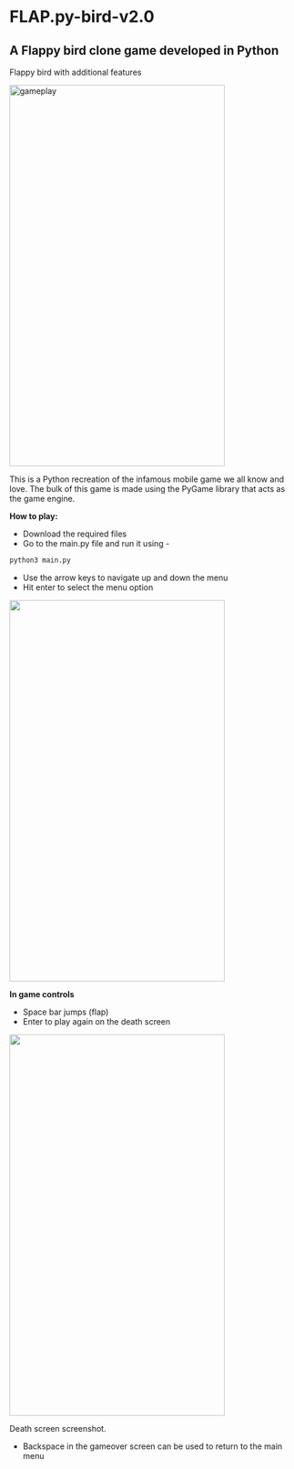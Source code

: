 # FLAP.py-bird-v2.0 


## A Flappy bird clone game developed in Python

Flappy bird with additional features

<img src="https://github.com/Gavin-rice/Flap.py-bird-v2/blob/main/Main menu.JPG" alt="gameplay" width=378 height=670/>


This is a Python recreation of the infamous mobile game we all know and love. The bulk of this game is made using the PyGame library that acts as the game engine. 

**How to play:**
- Download the required files
- Go to the main.py file and run it using - 
```bash
python3 main.py
```
- Use the arrow keys to navigate up and down the menu
- Hit enter to select the menu option

<img src="https://github.com/Gavin-rice/Flap.py-bird-v2/blob/main/gameplay.gif" width=378 height=670/>
  
**In game controls**
- Space bar jumps (flap)
- Enter to play again on the death screen

<img src="[img_girl.jpg](https://github.com/Gavin-rice/Flap.py-bird-v2/blob/main/gameover.png" width=378 height=670>

Death screen screenshot.

- Backspace in the gameover screen can be used to return to the main menu

